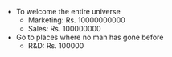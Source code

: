 - To welcome the entire universe
    - Marketing: Rs. 10000000000
    - Sales: Rs. 100000000
- Go to places where no man has gone before
    - R&D: Rs. 100000
